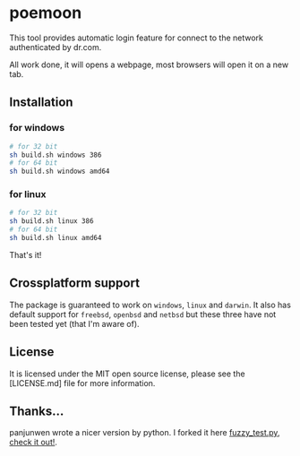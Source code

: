 # poemoon

This tool provides automatic login feature for connect to the network authenticated by dr.com.

All work done, it will opens a webpage, most browsers will open it on a new tab.

## Installation

### for windows
```sh
# for 32 bit
sh build.sh windows 386
# for 64 bit
sh build.sh windows amd64
```

### for linux
```sh
# for 32 bit
sh build.sh linux 386
# for 64 bit
sh build.sh linux amd64
```

That's it!

## Crossplatform support

The package is guaranteed to work on `windows`, `linux` and `darwin`. It also has default support for `freebsd`, `openbsd` and `netbsd` but these three have not been tested yet (that I'm aware of).

## License

It is licensed under the MIT open source license, please see the [LICENSE.md] file for more information.

## Thanks...

panjunwen wrote a nicer version by python. I forked it here [fuzzy_test.py](./fuzzy_test.py), [check it out!](https://github.com/panjunwen/Dr.COM-login).
